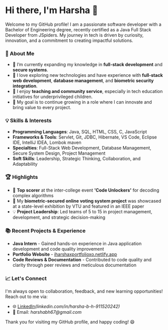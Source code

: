 # Hi there, I'm Harsha 👋

Welcome to my GitHub profile! I am a passionate software developer with a Bachelor of Engineering degree, recently certified as a Java Full Stack Developer from JSpiders. My journey in tech is driven by curiosity, innovation, and a commitment to creating impactful solutions.

### 🚀 About Me

- 🔭 I’m currently expanding my knowledge in **full-stack development** and **secure systems**.
- 🌱 I love exploring new technologies and have experience with **full-stack web development**, **database management**, and **biometric security integration**.
- 👥 I enjoy **teaching and community service**, especially in tech education initiatives for underprivileged children.
- 🎯 My goal is to continue growing in a role where I can innovate and bring value to every project.

### 💡 Skills & Interests

- **Programming Languages**: Java, SQL, HTML, CSS, C, JavaScript
- **Frameworks & Tools**: Servlet, Git, JDBC, Hibernate, VS Code, Eclipse IDE, IntelliJ IDEA, Lombok maven
- **Specialties**: Full-Stack Web Development, Database Management, Secure System Design, Project Management
- **Soft Skills**: Leadership, Strategic Thinking, Collaboration, and Adaptability

### 🏆 Highlights

- 🏅 **Top scorer** at the inter-college event **'Code Unlockers'** for decoding complex algorithms
- 📄 My **biometric-secured online voting system project** was showcased at a state-level exhibition by VTU and featured in an IEEE paper
- 💡 **Project Leadership**: Led teams of 5 to 15 in project management, development, and strategic decision-making

### 📚 Recent Projects & Experience

- **Java Intern** - Gained hands-on experience in Java application development and code quality improvement
- **Portfolio Website** - [iharshaxportfolioxo.netlify.app](https://iharshaxportfolioxo.netlify.app/) 
- **Code Reviews & Documentation** - Contributed to code quality and clarity through peer reviews and meticulous documentation

### 📈 Let's Connect

I'm always open to collaboration, feedback, and new learning opportunities! Reach out to me via:

- 🌐 [LinkedIn](https://www.linkedin.com/)_(linkedin.com/in/harsha-b-h-911520242)_
- 📧 Email: _harshabh67@gmail.com_
  
Thank you for visiting my GitHub profile, and happy coding! 😄

